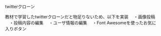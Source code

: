 twitterクローン

教材で学習したtwitterクローンだと物足りないため、以下を実装
　・画像投稿
　・投稿内容の編集
　・ユーザ情報の編集
　・Font Awesomeを使ったお気に入りボタン
